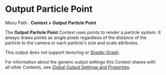 # Output Particle Point
Menu Path : **Context > Output Particle Point**

The **Output Particle Point** Context uses points to render a particle system. It always draws points as single pixels regardless of the distance of the particle to the camera or each particle's size and scale attributes.

This output does not support texturing or [Shader Graph](https://docs.unity3d.com/Packages/com.unity.shadergraph@latest).

For information about the generic output settings this Context shares with all other Contexts, see [Global Output Settings and Properties](Context-OutputSharedSettings.md).
